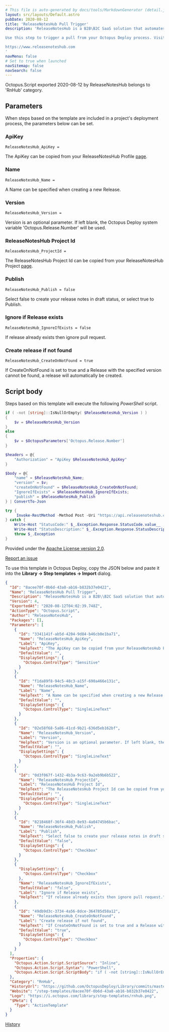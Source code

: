 ```yaml
---
# This file is auto-generated by docs/tools/MarkdownGenerator (detail.js)
layout: src/layouts/Default.astro
pubDate: 2020-08-12
title: 'ReleaseNotesHub Pull Trigger'
description: 'ReleaseNotesHub is a B2B\B2C SaaS solution that automates the generation and publication of release notes. With ReleaseNotesHub the creation of Release Notes becomes another step within your CI/CD pipeline. ReleaseNotesHub can pull content from many systems including TFS, Azure Devops, GitHub, Jira and Asana. 

Use this step to trigger a pull from your Octopus Deploy process. Visit [here](https://support.releasenoteshub.com/article/show/111570-how-to-trigger-a-pull-from-octopus-deploy) for setup guide. 

https://www.releasenoteshub.com
'
navMenu: false
# Set to true when launched
navSitemap: false
navSearch: false
---
```


Octopus.Script exported 2020-08-12 by ReleaseNotesHub belongs to 'RnHub' category.

## Parameters

When steps based on the template are included in a project's deployment process, the parameters below can be set.


<div class="param">

### ApiKey

`ReleaseNotesHub_ApiKey = `

The ApiKey can be copied from your ReleaseNotesHub Profile [page](https://support.releasenoteshub.com/article/show/105050-how-do-i-get-an-api-key).

</div>
        
<div class="param">

### Name

`ReleaseNotesHub_Name = `

A Name can be specified when creating a new Release.

</div>
        
<div class="param">

### Version

`ReleaseNotesHub_Version = `

Version is an optional parameter. If left blank, the Octopus Deploy system variable 'Octopus.Release.Number' will be used.

</div>
        
<div class="param">

### ReleaseNotesHub Project Id

`ReleaseNotesHub_ProjectId = `

The ReleaseNotesHub Project Id can be copied from your ReleaseNotesHub Project [page](https://support.releasenoteshub.com/article/show/111560-how-to-get-project-id).

</div>
        
<div class="param">

### Publish

`ReleaseNotesHub_Publish = false`

Select false to create your release notes in draft status, or select true to Publish.

</div>
        
<div class="param">

### Ignore if Release exists

`ReleaseNotesHub_IgnoreIfExists = false`

If release already exists then ignore pull request.

</div>
        
<div class="param">

### Create release if not found

`ReleaseNotesHub_CreateOnNotFound = true`

If CreateOnNotFound is set to true and a Release with the specified version cannot be found, a release will automatically be created.

</div>
        

## Script body

Steps based on this template will execute the following *PowerShell* script.

```powershell
if ( -not [string]::IsNullOrEmpty( $ReleaseNotesHub_Version ) )
{
	$v = $ReleaseNotesHub_Version
}
else
{
	$v = $OctopusParameters['Octopus.Release.Number']
}

$headers = @{
    "Authorization" = "ApiKey $ReleaseNotesHub_ApiKey"
}

$body = @{
    "name" = $ReleaseNotesHub_Name;
    "version" = $v;
    "createOnNotFound" = $ReleaseNotesHub_CreateOnNotFound;
    "IgnoreIfExists" = $ReleaseNotesHub_IgnoreIfExists;
    "publish" = $ReleaseNotesHub_Publish     
} | ConvertTo-Json

try {
     Invoke-RestMethod -Method Post -Uri "https://api.releasenoteshub.com/api/pull/PullVersion/$ReleaseNotesHub_ProjectId" -Headers $headers -Body $body -ContentType application/json-patch+json
} catch {
    Write-Host "StatusCode:" $_.Exception.Response.StatusCode.value__ 
    Write-Host "StatusDescription:" $_.Exception.Response.StatusDescription
    throw $_.Exception
}
```

Provided under the [Apache License version 2.0](https://github.com/OctopusDeploy/Library/blob/master/LICENSE.txt).

[Report an issue](https://github.com/OctopusDeploy/Library/issues/new?assignees=&labels=&projects=&template=bug-report.yml&title=Issue%20with%20ReleaseNotesHub%20Pull%20Trigger&step-template=ReleaseNotesHub%20Pull%20Trigger)

<div class="get-json">

To use this template in Octopus Deploy, copy the JSON below and paste it into the **Library → Step templates → Import** dialog.

```json
{
  "Id": "8acee70f-0b6d-43a8-ab16-b832b37e0422",
  "Name": "ReleaseNotesHub Pull Trigger",
  "Description": "ReleaseNotesHub is a B2B\\B2C SaaS solution that automates the generation and publication of release notes. With ReleaseNotesHub the creation of Release Notes becomes another step within your CI/CD pipeline. ReleaseNotesHub can pull content from many systems including TFS, Azure Devops, GitHub, Jira and Asana. \n\nUse this step to trigger a pull from your Octopus Deploy process. Visit [here](https://support.releasenoteshub.com/article/show/111570-how-to-trigger-a-pull-from-octopus-deploy) for setup guide. \n\nhttps://www.releasenoteshub.com\n",
  "Version": 4,
  "ExportedAt": "2020-08-12T04:02:39.748Z",
  "ActionType": "Octopus.Script",
  "Author": "ReleaseNotesHub",
  "Packages": [],
  "Parameters": [
    {
      "Id": "3341141f-ab5d-4204-9d84-b46cb0e1ba71",
      "Name": "ReleaseNotesHub_ApiKey",
      "Label": "ApiKey",
      "HelpText": "The ApiKey can be copied from your ReleaseNotesHub Profile [page](https://support.releasenoteshub.com/article/show/105050-how-do-i-get-an-api-key).",
      "DefaultValue": "",
      "DisplaySettings": {
        "Octopus.ControlType": "Sensitive"
      }
    },
    {
      "Id": "f1da89f8-94c5-48c3-a15f-690a466e131c",
      "Name": "ReleaseNotesHub_Name",
      "Label": "Name",
      "HelpText": "A Name can be specified when creating a new Release.",
      "DefaultValue": "",
      "DisplaySettings": {
        "Octopus.ControlType": "SingleLineText"
      }
    },
    {
      "Id": "02e58f68-5a86-41cd-9b21-636d5eb162bf",
      "Name": "ReleaseNotesHub_Version",
      "Label": "Version",
      "HelpText": "Version is an optional parameter. If left blank, the Octopus Deploy system variable 'Octopus.Release.Number' will be used.",
      "DefaultValue": "",
      "DisplaySettings": {
        "Octopus.ControlType": "SingleLineText"
      }
    },
    {
      "Id": "0d3f067f-1432-4b3a-9c63-9a2eb9b6b522",
      "Name": "ReleaseNotesHub_ProjectId",
      "Label": "ReleaseNotesHub Project Id",
      "HelpText": "The ReleaseNotesHub Project Id can be copied from your ReleaseNotesHub Project [page](https://support.releasenoteshub.com/article/show/111560-how-to-get-project-id).",
      "DefaultValue": "",
      "DisplaySettings": {
        "Octopus.ControlType": "SingleLineText"
      }
    },
    {
      "Id": "8218468f-36f4-48d3-8e93-4a04745b6bac",
      "Name": "ReleaseNotesHub_Publish",
      "Label": "Publish",
      "HelpText": "Select false to create your release notes in draft status, or select true to Publish.",
      "DefaultValue": "false",
      "DisplaySettings": {
        "Octopus.ControlType": "Checkbox"
      }
    },
    {
      "DisplaySettings": {
        "Octopus.ControlType": "Checkbox"
      },
      "Name": "ReleaseNotesHub_IgnoreIfExists",
      "DefaultValue": "false",
      "Label": "Ignore if Release exists",
      "HelpText": "If release already exists then ignore pull request."
    },
    {
      "Id": "49db9d3c-3734-4a56-8dce-364785d58a12",
      "Name": "ReleaseNotesHub_CreateOnNotFound",
      "Label": "Create release if not found",
      "HelpText": "If CreateOnNotFound is set to true and a Release with the specified version cannot be found, a release will automatically be created.",
      "DefaultValue": "true",
      "DisplaySettings": {
        "Octopus.ControlType": "Checkbox"
      }
    }
  ],
  "Properties": {
    "Octopus.Action.Script.ScriptSource": "Inline",
    "Octopus.Action.Script.Syntax": "PowerShell",
    "Octopus.Action.Script.ScriptBody": "if ( -not [string]::IsNullOrEmpty( $ReleaseNotesHub_Version ) )\n{\n\t$v = $ReleaseNotesHub_Version\n}\nelse\n{\n\t$v = $OctopusParameters['Octopus.Release.Number']\n}\n\n$headers = @{\n    \"Authorization\" = \"ApiKey $ReleaseNotesHub_ApiKey\"\n}\n\n$body = @{\n    \"name\" = $ReleaseNotesHub_Name;\n    \"version\" = $v;\n    \"createOnNotFound\" = $ReleaseNotesHub_CreateOnNotFound;\n    \"IgnoreIfExists\" = $ReleaseNotesHub_IgnoreIfExists;\n    \"publish\" = $ReleaseNotesHub_Publish     \n} | ConvertTo-Json\n\ntry {\n     Invoke-RestMethod -Method Post -Uri \"https://api.releasenoteshub.com/api/pull/PullVersion/$ReleaseNotesHub_ProjectId\" -Headers $headers -Body $body -ContentType application/json-patch+json\n} catch {\n    Write-Host \"StatusCode:\" $_.Exception.Response.StatusCode.value__ \n    Write-Host \"StatusDescription:\" $_.Exception.Response.StatusDescription\n    throw $_.Exception\n}"
  },
  "Category": "RnHub",
  "HistoryUrl": "https://github.com/OctopusDeploy/Library/commits/master/step-templates//opt/buildagent/work/75443764cd38076d/step-templates/releasenoteshub-pull-trigger.json",
  "Website": "/step-templates/8acee70f-0b6d-43a8-ab16-b832b37e0422",
  "Logo": "https://i.octopus.com/library/step-templates/rnhub.png",
  "$Meta": {
    "Type": "ActionTemplate"
  }
}
```

[History](https://github.com/OctopusDeploy/Library/commits/master/step-templates/https://github.com/OctopusDeploy/Library/commits/master/step-templates//opt/buildagent/work/75443764cd38076d/step-templates/releasenoteshub-pull-trigger.json)

</div>
